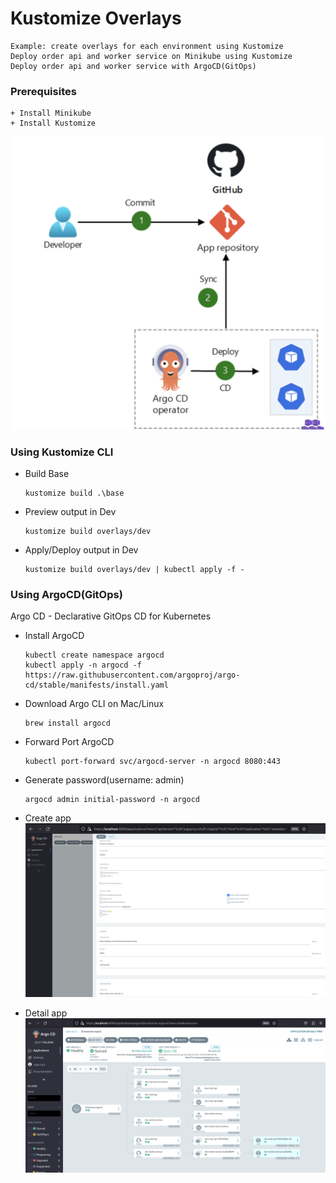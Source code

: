 # Kustomize Overlays
    Example: create overlays for each environment using Kustomize
    Deploy order api and worker service on Minikube using Kustomize
    Deploy order api and worker service with ArgoCD(GitOps)

### Prerequisites
    + Install Minikube
    + Install Kustomize

![GitOps with ArgoCD](./images/GitOps-with-ArgoCD.png)

### Using Kustomize CLI
+ Build Base
    ```
    kustomize build .\base
    ```

+ Preview output in Dev
    ```
    kustomize build overlays/dev
    ```

+ Apply/Deploy output in Dev
    ```
    kustomize build overlays/dev | kubectl apply -f -
    ```

### Using ArgoCD(GitOps)
Argo CD - Declarative GitOps CD for Kubernetes
+ Install ArgoCD
    ```
    kubectl create namespace argocd
    kubectl apply -n argocd -f https://raw.githubusercontent.com/argoproj/argo-cd/stable/manifests/install.yaml
    ```
+ Download Argo CLI on Mac/Linux
    ```
    brew install argocd
    ```
+ Forward Port ArgoCD
    ```
    kubectl port-forward svc/argocd-server -n argocd 8080:443
    ```
+ Generate password(username: admin)
    ```
    argocd admin initial-password -n argocd
    ```

+ Create app
    ![Create app in ArgoCD](./images/argocd-create-app.png)    

+ Detail app
    ![Detail app in ArgoCD](./images/argocd-app-detail.png) 
